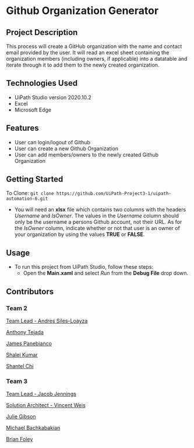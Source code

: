 # Github Organization Generator
## Project Description
This process will create a GitHub organization with the name and contact email provided by the user. It will read an excel sheet containing the organization members (including owners, if applicable) into a datatable and iterate through it to add them to the newly created organization.

## Technologies Used
- UiPath Studio version 2020.10.2
- Excel
- Microsoft Edge

## Features
- User can login/logout of Github
- User can create a new Github Organization
- User can add members/owners to the newly created Github Organization

## Getting Started
To Clone: `git clone https://github.com/UiPath-Project3-1/uipath-automation-6.git`
- You will need an **xlsx** file which contains two columns with the headers *Username* and *IsOwner*. The values in the *Username* column should only be the username a persons Github account, not their URL. As for the *IsOwner* column, indicate whether or not that user is an owner of your organization by using the values **TRUE** or **FALSE**.

## Usage
- To run this project from UiPath Studio, follow these steps:
    - Open the **Main.xaml** and select *Run* from the **Debug File** drop down.

## Contributors
### Team 2
<a href='https://github.com/andressiles'>Team Lead - Andres Siles-Loayza</a>

<a href='https://github.com/antonyt96'>Anthony Tejada</a>

<a href='https://github.com/jamesPan3'>James Panebianco</a>

<a href='https://github.com/shakum25'>Shalei Kumar</a>

<a href='https://github.com/schigit'>Shantel Chi</a>

### Team 3
<a href='https://github.com/jjennings510'>Team Lead - Jacob Jennings</a>

<a href='https://github.com/vrobweis'>Solution Architect - Vincent Weis</a>

<a href='https://github.com/JAGibW'>Julie Gibson</a>

<a href='https://github.com/MBachkabakian'>Michael Bachkabakian</a>

<a href='https://github.com/foleyb25'>Brian Foley</a>